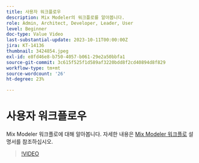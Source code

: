 ```yaml
---
title: 사용자 워크플로우
description: Mix Modeler의 워크플로를 알아봅니다.
role: Admin, Architect, Developer, Leader, User
level: Beginner
doc-type: Value Video
last-substantial-update: 2023-10-11T00:00:00Z
jira: KT-14136
thumbnail: 3424854.jpeg
exl-id: e8fd46e8-b750-4057-b061-29e2a50bbfa1
source-git-commit: 3c615f525f1d589af3220bdd8f2cd40894d8f829
workflow-type: tm+mt
source-wordcount: '26'
ht-degree: 23%

---
```


# 사용자 워크플로우

Mix Modeler 워크플로에 대해 알아봅니다. 자세한 내용은 [Mix Modeler 워크플로](https://experienceleague.adobe.com/docs/mix-modeler/using/get-started/workflow.html) 설명서를 참조하십시오.

>[!VIDEO](https://video.tv.adobe.com/v/3424854?learn=on)
